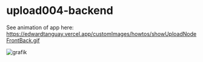 # upload004-backend

See animation of app here: https://edwardtanguay.vercel.app/customImages/howtos/showUploadNodeFrontBack.gif

![grafik](https://user-images.githubusercontent.com/446574/215816448-3efb8721-15b0-437d-a4a1-6bb68e168178.png)
